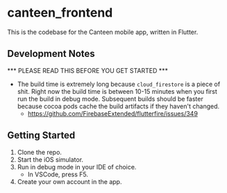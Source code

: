 # canteen_frontend

This is the codebase for the Canteen mobile app, written in Flutter.

## Development Notes

*** PLEASE READ THIS BEFORE YOU GET STARTED ***

* The build time is extremely long because `cloud_firestore` is a piece of shit. Right now the build time is between 10-15 minutes when you first run the build in debug mode. Subsequent builds should be faster because cocoa pods cache the build artifacts if they haven't changed.
    * https://github.com/FirebaseExtended/flutterfire/issues/349

## Getting Started

1. Clone the repo.
2. Start the iOS simulator.
3. Run in debug mode in your IDE of choice.
    * In VSCode, press F5.
4. Create your own account in the app.

